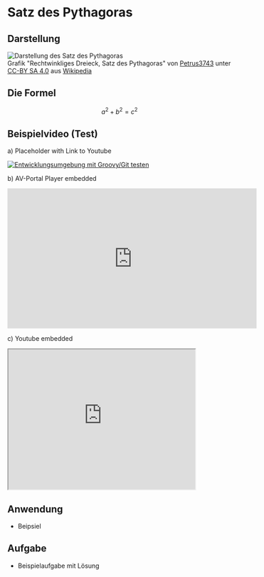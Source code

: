 # Satz des Pythagoras

## Darstellung

![Darstellung des Satz des Pythagoras](https://upload.wikimedia.org/wikipedia/commons/thumb/d/d1/01-Rechtwinkliges_Dreieck-Pythagoras.svg/370px-01-Rechtwinkliges_Dreieck-Pythagoras.svg.png)  
Grafik "Rechtwinkliges Dreieck, Satz des Pythagoras" von [Petrus3743](https://commons.wikimedia.org/wiki/User:Petrus3743)  unter [CC-BY SA 4.0](https://creativecommons.org/licenses/by-sa/4.0/deed.de) aus [Wikipedia](https://commons.wikimedia.org/wiki/File:01-Rechtwinkliges_Dreieck-Pythagoras.svg)

## Die Formel

```math
a^2 + b^2 = c^2
```

## Beispielvideo (Test)

a) Placeholder with Link to Youtube

[![Entwicklungsumgebung mit Groovy/Git testen](https://img.youtube.com/vi/fbZOii_l7M4/maxresdefault.jpg)](https://youtu.be/fbZOii_l7M4)

b) AV-Portal Player embedded

<iframe width="560" height="315" scrolling="no" src="http://av.tib.eu/player/40456" frameborder="0"></iframe>

c) Youtube embedded

<iframe width="420" height="315"
src="https://www.youtube.com/embed/fbZOii_l7M4">
</iframe>

## Anwendung

* Beipsiel

## Aufgabe

* Beispielaufgabe mit Lösung
